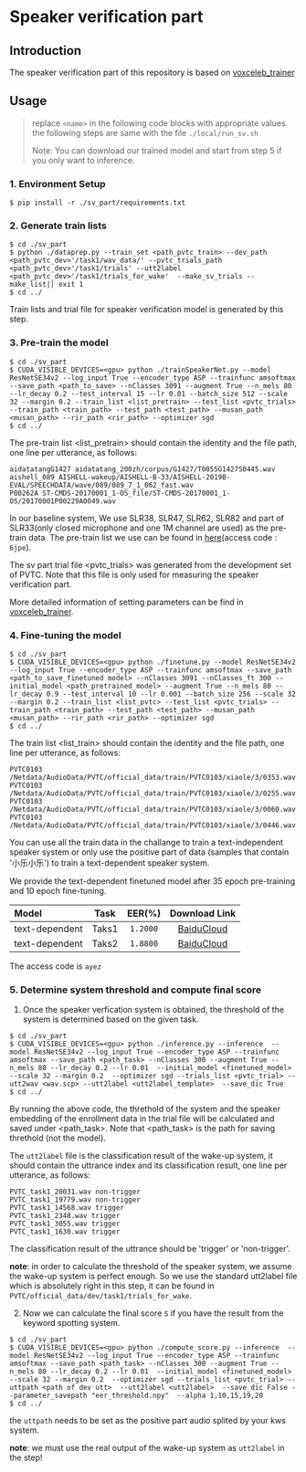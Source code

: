 # Speaker verification part  
## Introduction
The speaker verification part of this repository is based on [voxceleb_trainer](https://github.com/clovaai/voxceleb_trainer)


## Usage
> replace `<name>` in the following code blocks with appropriate values.
> the following steps are same with the file `./local/run_sv.sh`
>
>Note: You can download our trained model and start from step 5 if you only want to inference.

### 1. Environment Setup


```
$ pip install -r ./sv_part/requirements.txt
```


### 2. Generate train lists

```
$ cd ./sv_part
$ python ./dataprep.py --train_set <path_pvtc_train> --dev_path <path_pvtc_dev>'/task1/wav_data/' --pvtc_trials_path <path_pvtc_dev>'/task1/trials' --utt2label <path_pvtc_dev>'/task1/trials_for_wake'  --make_sv_trials --make_list|| exit 1
$ cd ../
```
Train lists and trial file for speaker verification model is generated by this step.

### 3. Pre-train the model

```
$ cd ./sv_part
$ CUDA_VISIBLE_DEVICES=<gpu> python ./trainSpeakerNet.py --model ResNetSE34v2 --log_input True --encoder_type ASP --trainfunc amsoftmax --save_path <path_to_save> --nClasses 3091 --augment True --n_mels 80 --lr_decay 0.2 --test_interval 15 --lr 0.01 --batch_size 512 --scale 32 --margin 0.2 --train_list <list_pretrain> --test_list <pvtc_trials> --train_path <train_path> --test_path <test_path> --musan_path <musan_path> --rir_path <rir_path> --optimizer sgd 
$ cd ../
```
The pre-train list <list_pretrain> should contain the identity and the file path, one line per utterance, as follows:
```
aidatatangG1427 aidatatang_200zh/corpus/G1427/T0055G1427S0445.wav
aishell_089 AISHELL-wakeup/AISHELL-B-33/AISHELL-2019B-EVAL/SPEECHDATA/wave/089/089_7_1_062_fast.wav
P00262A ST-CMDS-20170001_1-OS_file/ST-CMDS-20170001_1-OS/20170001P00229A0049.wav
```
In our baseline system, We use SLR38, SLR47, SLR62, SLR82 and part of SLR33(only closed microphone and one 1M channel are used) as the pre-train data. The pre-train list we use can be found in [here](https://pan.baidu.com/s/194ETNeLNEvyjdxAq0odhlg)(access code : `6jpe`).

The sv part trial file <pvtc_trials> was generated from the development set of PVTC. Note that this file is only used for measuring the speaker verification part. 

More detailed information of setting parameters can be find in [voxceleb_trainer](https://github.com/clovaai/voxceleb_trainer).


### 4. Fine-tuning the model
```
$ cd ./sv_part
$ CUDA_VISIBLE_DEVICES=<gpu> python ./finetune.py --model ResNetSE34v2 --log_input True --encoder_type ASP --trainfunc amsoftmax --save_path <path_to_save_finetuned model> --nClasses 3091 --nClasses_ft 300 --initial_model <path_pretrained_model> --augment True --n_mels 80 --lr_decay 0.9 --test_interval 10 --lr 0.001 --batch_size 256 --scale 32 --margin 0.2 --train_list <list_pvtc> --test_list <pvtc_trials> --train_path <train_path> --test_path <test_path> --musan_path <musan_path> --rir_path <rir_path> --optimizer sgd 
$ cd ../
```
The train list <list_train> should contain the identity and the file path, one line per utterance, as follows:
```
PVTC0103 /Netdata/AudioData/PVTC/official_data/train/PVTC0103/xiaole/3/0353.wav
PVTC0103 /Netdata/AudioData/PVTC/official_data/train/PVTC0103/xiaole/3/0255.wav
PVTC0103 /Netdata/AudioData/PVTC/official_data/train/PVTC0103/xiaole/3/0060.wav
PVTC0103 /Netdata/AudioData/PVTC/official_data/train/PVTC0103/xiaole/3/0446.wav
```
You can use all the train data in the challange to train a text-independent speaker system or only use the positive part of data (samples that contain '小乐小乐') to train a text-dependent speaker system.

We provide the text-dependent finetuned model after 35 epoch pre-training and 10 epoch fine-tuning. 
<!-- A text-independent speaker verification model can be downloaded from [here](). EER(Equal Error Rate) of the model based on task1 is `1.6250`.
You can also download a text-dependent speaker model from [here](). EER(Equal Error Rate) of the text-dependent model based on task1 is `1.1200`. -->
| Model |    Task | EER(%) | Download Link |
| :-----|  :----: |:----: | :----: |
| text-dependent | Taks1 |`1.2000` | [BaiduCloud](https://pan.baidu.com/s/102L_ciIQTmGJRlSo9Yu7EA) |
| text-dependent | Taks2 |`1.8800` | [BaiduCloud](https://pan.baidu.com/s/102L_ciIQTmGJRlSo9Yu7EA) |
The access code is `ayez`

### 5. Determine system threshold and compute final score

1. Once the speaker verfication system is obtained, the threshold of the system is determined based on the given task.
```
$ cd ./sv_part
$ CUDA_VISIBLE_DEVICES=<gpu> python ./inference.py --inference  --model ResNetSE34v2 --log_input True --encoder_type ASP --trainfunc amsoftmax --save_path <path_task> --nClasses 300 --augment True --n_mels 80 --lr_decay 0.2 --lr 0.01  --initial_model <finetuned_model> --scale 32 --margin 0.2  --optimizer sgd --trials_list <pvtc_trial> --utt2wav <wav.scp> --utt2label <utt2label_template>  --save_dic True
$ cd ../
```
By running the above code, the threthold of the system and the speaker embedding of the enrollment data in the trial file will be calculated and saved under <path_task>. Note that <path_task> is the path for saving threthold (not the model).

The `utt2label` file is the classification result of the wake-up system, it should contain the uttrance index and its classification result, one line per utterance, as follows:
```
PVTC_task1_20031.wav non-trigger
PVTC_task1_19779.wav non-trigger
PVTC_task1_14568.wav trigger
PVTC_task1_2348.wav trigger
PVTC_task1_3055.wav trigger
PVTC_task1_1630.wav trigger 
```
The classification result of the uttrance should be 'trigger' or 'non-trigger'.

**note**: in order to calculate the threshold of the speaker system, we assume the wake-up system is perfect enough. So we use the standard utt2label file which is absolutely right in this step, it can be found in `PVTC/official_data/dev/task1/trials_for_wake`.

2. Now we can calculate the final score `S` if you have the result from the keyword spotting system.
```
$ cd ./sv_part
$ CUDA_VISIBLE_DEVICES=<gpu> python ./compute_score.py --inference  --model ResNetSE34v2 --log_input True --encoder_type ASP --trainfunc amsoftmax --save_path <path_task> --nClasses 300 --augment True --n_mels 80 --lr_decay 0.2 --lr 0.01  --initial_model <finetuned_model> --scale 32 --margin 0.2  --optimizer sgd --trials_list <pvtc_trial> --uttpath <path of dev utt>  --utt2label <utt2label>  --save_dic False --parameter_savepath "eer_threshold.npy"  --alpha 1,10,15,19,20
$ cd ../
```
the `uttpath` needs to be set as the positive part audio splited by your kws system.
<!-- The `utt2wav_kws` file is the keyword segment list generated by our keyword spotting system. We replace the sentences in `utt2wav` with those in `utt2wav_kws`. -->


**note**: we must use the real output of the wake-up system as `utt2label` in the step!
